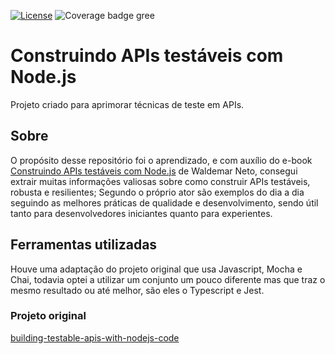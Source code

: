[![License][license-image]][license-url] ![Coverage badge gree][coverage-badge-green]

[license-url]: https://opensource.org/licenses/MIT
[license-image]: https://img.shields.io/npm/l/make-coverage-badge.svg
[coverage-badge-green]: https://img.shields.io/badge/Coverage-98.51%25-brightgreen.svg

# Construindo APIs testáveis com Node.js

Projeto criado para aprimorar técnicas de teste em APIs.

## Sobre

O propósito desse repositório foi o aprendizado, e com auxílio do e-book [Construindo APIs testáveis com Node.js](https://leanpub.com/construindo-apis-testaveis-com-nodejs/) de Waldemar Neto, consegui extrair muitas informações valiosas sobre como construir APIs testáveis, robusta e resilientes; Segundo o próprio ator são exemplos do dia a dia seguindo as melhores práticas de qualidade e desenvolvimento, sendo útil tanto para desenvolvedores iniciantes quanto para experientes.

## Ferramentas utilizadas

Houve uma adaptação do projeto original que usa Javascript, Mocha e Chai, todavia optei a utilizar um conjunto um pouco diferente mas que traz o mesmo resultado ou até melhor, são eles o Typescript e Jest.

### Projeto original

[building-testable-apis-with-nodejs-code](https://github.com/waldemarnt/building-testable-apis-with-nodejs-code)
